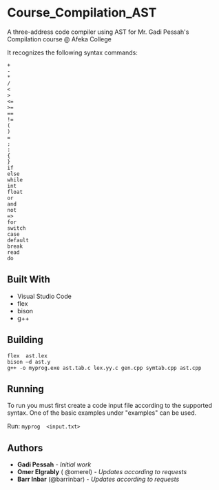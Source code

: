 # Course_Compilation_AST
A three-address code compiler using AST for Mr. Gadi Pessah's Compilation course @ Afeka College


It recognizes the following syntax commands:
```
+
-
*
/
<
>
<=
>=
==
!=
(
)
=
;
:
{    
}
if
else
while
int
float
or
and
not
=>
for
switch
case
default
break
read
do
```

## Built With

* Visual Studio Code
* flex
* bison
* g++

## Building


```
flex  ast.lex
bison –d ast.y
g++ -o myprog.exe ast.tab.c lex.yy.c gen.cpp symtab.cpp ast.cpp
```

## Running

To run you must first create a code input file according to the supported syntax.
One of the basic examples under "examples" can be used.

Run: `myprog  <input.txt>`

## Authors

* **Gadi Pessah**  - *Initial work*
* **Omer Elgrably** ( @omerel) - *Updates according to requests*
* **Barr Inbar** (@barrinbar) - *Updates according to requests*

